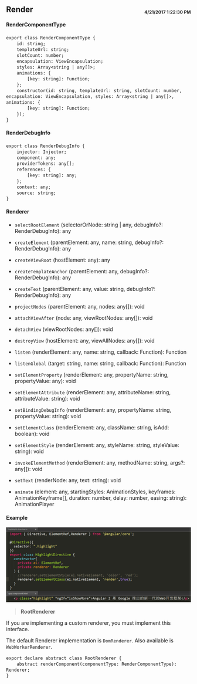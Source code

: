 ## Render <span style='float:right;font-size:12px;line-height:40px;'>4/21/2017 1:22:30 PM </span>

#### RenderComponentType

	export class RenderComponentType {
	    id: string;
	    templateUrl: string;
	    slotCount: number;
	    encapsulation: ViewEncapsulation;
	    styles: Array<string | any[]>;
	    animations: {
	        [key: string]: Function;
	    };
	    constructor(id: string, templateUrl: string, slotCount: number, encapsulation: ViewEncapsulation, styles: Array<string | any[]>, animations: {
	        [key: string]: Function;
	    });
	}

#### RenderDebugInfo

	export class RenderDebugInfo {
	    injector: Injector;
	    component: any;
	    providerTokens: any[];
	    references: {
	        [key: string]: any;
	    };
	    context: any;
	    source: string;
	}

#### Renderer

- `selectRootElement` (selectorOrNode: string | any, debugInfo?: RenderDebugInfo): any

- `createElement` (parentElement: any, name: string, debugInfo?: RenderDebugInfo): any

- `createViewRoot` (hostElement: any): any

- `createTemplateAnchor` (parentElement: any, debugInfo?: RenderDebugInfo): any

- `createText` (parentElement: any, value: string, debugInfo?: RenderDebugInfo): any

- `projectNodes` (parentElement: any, nodes: any[]): void

- `attachViewAfter` (node: any, viewRootNodes: any[]): void

- `detachView` (viewRootNodes: any[]): void

- `destroyView` (hostElement: any, viewAllNodes: any[]): void

- `listen` (renderElement: any, name: string, callback: Function): Function

- `listenGlobal` (target: string, name: string, callback: Function): Function

- `setElementProperty` (renderElement: any, propertyName: string, propertyValue: any): void

- `setElementAttribute` (renderElement: any, attributeName: string, attributeValue: string): void

- `setBindingDebugInfo` (renderElement: any, propertyName: string, propertyValue: string): void

- `setElementClass` (renderElement: any, className: string, isAdd: boolean): void

- `setElementStyle` (renderElement: any, styleName: string, styleValue: string): void

- `invokeElementMethod` (renderElement: any, methodName: string, args?: any[]): void

- `setText` (renderNode: any, text: string): void

- `animate` (element: any, startingStyles: AnimationStyles, keyframes: AnimationKeyframe[], duration: number, delay: number, easing: string): AnimationPlayer


#### Example

![Renderer](../images/renderer.jpg)

>**RootRenderer**

If you are implementing a custom renderer, you must implement this interface.

The default Renderer implementation is `DomRenderer`. Also available is `WebWorkerRenderer`.

	export declare abstract class RootRenderer {
	    abstract renderComponent(componentType: RenderComponentType): Renderer;
	}